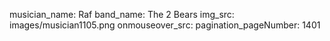musician_name: Raf
band_name: The 2 Bears
img_src: images/musician1105.png
onmouseover_src: 
pagination_pageNumber: 1401